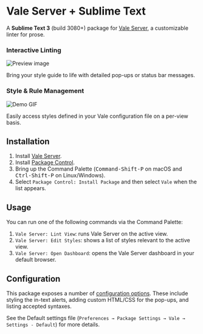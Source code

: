 # Vale Server + Sublime Text

A **Sublime Text 3** (build 3080+) package for [Vale Server][Vale-home], a customizable linter for prose.

### Interactive Linting

![Preview image][preview-img]

Bring your style guide to life with detailed pop-ups or status bar messages.

### Style & Rule Management

![Demo GIF][demo-gif]

Easily access styles defined in your Vale configuration file on a per-view basis.

## Installation

1. Install [Vale Server][Vale-install].
2. Install [Package Control][pck-ctrl].
3. Bring up the Command Palette
   (<kbd>Command-Shift-P</kbd> on macOS and <kbd>Ctrl-Shift-P</kbd> on Linux/Windows).
4. Select `Package Control: Install Package`
   and then select `Vale` when the list appears.

## Usage

You can run one of the following commands via the Command Palette:

1. `Vale Server: Lint View`: runs Vale Server on the active view.
2. `Vale Server: Edit Styles`: shows a list of styles relevant to the active view.
3. `Vale Server: Open Dashboard`: opens the Vale Server dashboard in your default browser.

## Configuration

This package exposes a number of [configuration options](https://github.com/jdkato/SubVale/blob/master/Vale.sublime-settings). These include styling the in-text alerts, adding custom HTML/CSS for the pop-ups, and listing accepted syntaxes.

See the Default settings file (`Preferences → Package Settings → Vale → Settings - Default`) for more details.

[Vale-home]: https://errata.ai/vale-server/
[Vale-install]: https://errata-ai.github.io/vale-server/docs/install
[pck-ctrl]: https://packagecontrol.io/installation "Sublime Package Control by wbond"

[preview-img]: https://user-images.githubusercontent.com/8785025/60686319-de950a00-9e5c-11e9-87bf-14fd36571778.png
[demo-gif]: https://user-images.githubusercontent.com/8785025/60686352-0f753f00-9e5d-11e9-8ca0-aeeb1054705e.png
